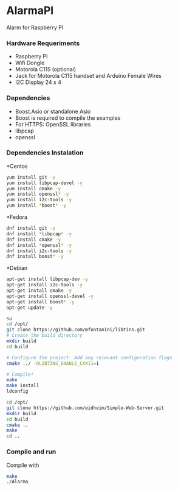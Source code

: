# AlarmaPI
Alarm for Raspberry PI

### Hardware Requeriments
* Raspberry PI 
* Wifi Dongle
* Motorola C115 (optional)
* Jack for Motorola C115 handset and Arduino Female Wires 
* I2C Display 24 x 4

### Dependencies

* Boost.Asio or standalone Asio
* Boost is required to compile the examples
* For HTTPS: OpenSSL libraries 
* libpcap
* openssl
### Dependencies Instalation
*Centos
```sh
yum install git -y
yum install libpcap-devel -y
yum install cmake -y
yum install openssl* -y
yum install i2c-tools -y
yum install *boost* -y
```
*Fedora
```sh
dnf install git -y
dnf install *libpcap* -y
dnf install cmake -y
dnf install *openssl* -y
dnf install i2c-tools -y
dnf install boost* -y
```

*Debian
```sh
apt-get install libpcap-dev -y
apt-get install i2c-tools -y
apt-get install cmake -y
apt-get install openssl-devel -y
apt-get install boost* -y
apt-get update -y
```

```sh
su
cd /opt/
git clone https://github.com/mfontanini/libtins.git
# Create the build directory
mkdir build
cd build

# Configure the project. Add any relevant configuration flags
cmake ../ -DLIBTINS_ENABLE_CXX11=1

# Compile!
make
make install
ldconfig

cd /opt/
git clone https://github.com/eidheim/Simple-Web-Server.git
mkdir build
cd build
cmake ..
make
cd ..
```

### Compile and run
Compile with
```sh
make
./Alarma
```
